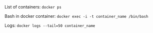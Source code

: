 List of containers: ```docker ps```

Bash in docker container: ```docker exec -i -t container_name /bin/bash```

Logs: ```docker logs --tail=50 container_name```
